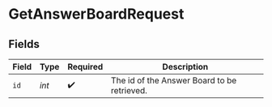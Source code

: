 # GetAnswerBoardRequest


## Fields

| Field                                       | Type                                        | Required                                    | Description                                 |
| ------------------------------------------- | ------------------------------------------- | ------------------------------------------- | ------------------------------------------- |
| `id`                                        | *int*                                       | :heavy_check_mark:                          | The id of the Answer Board to be retrieved. |
